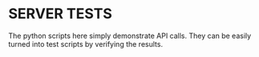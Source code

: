 # SERVER TESTS

The python scripts here simply demonstrate API calls.  They can be easily
turned into test scripts by verifying the results.
